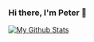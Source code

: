 ### Hi there, I'm Peter 👋

[![My Github Stats](https://github-readme-stats.vercel.app/api?username=PeterStolz)](https://github.com/anuraghazra/github-readme-stats)

<!--
**PeterStolz/PeterStolz** is a ✨ _special_ ✨ repository because its `README.md` (this file) appears on your GitHub profile.

Here are some ideas to get you started:

- 🔭 I’m currently working on ...
- 🌱 I’m currently learning ...
- 👯 I’m looking to collaborate on ...
- 🤔 I’m looking for help with ...
- 💬 Ask me about ...
- 📫 How to reach me: ...
- 😄 Pronouns: ...
- ⚡ Fun fact: ...
-->
